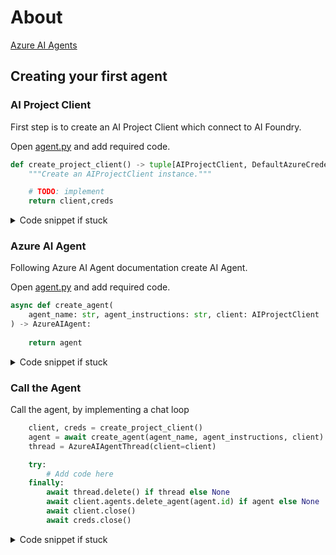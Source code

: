 # About

[Azure AI Agents](https://github.com/microsoft/semantic-kernel/blob/main/python/samples/getting_started_with_agents/azure_ai_agent/README.md)

## Creating your first agent

### AI Project Client

First step is to create an AI Project Client which connect to AI Foundry.

Open [agent.py](./agent.py) and add required code.

```python
def create_project_client() -> tuple[AIProjectClient, DefaultAzureCredential]:
    """Create an AIProjectClient instance."""

    # TODO: implement 
    return client,creds
```

<details>
  <summary>Code snippet if stuck</summary>

    ```python
    endpoint = os.environ.get("AZURE_AI_FOUNDRY_CONNECTION_STRING")
    deployment_name = os.environ.get("AZURE_OPENAI_CHAT_DEPLOYMENT_NAME")
    api_version = os.environ.get("AZURE_OPENAI_API_VERSION", None)

    ai_agent_settings = AzureAIAgentSettings(
        endpoint=endpoint,
        model_deployment_name=deployment_name,
        api_version=api_version,
    )

    creds = DefaultAzureCredential()
    client = AzureAIAgent.create_client(
        credential=creds,
        endpoint=ai_agent_settings.endpoint,
        api_version=ai_agent_settings.api_version,
    )
    ```
</details>


### Azure AI Agent

Following Azure AI Agent documentation create AI Agent.

Open [agent.py](./agent.py) and add required code.

```python
async def create_agent(
    agent_name: str, agent_instructions: str, client: AIProjectClient
) -> AzureAIAgent:
    
    return agent
```

<details>
  <summary>Code snippet if stuck</summary>

    ```python
    """Create a Semantic Kernel agent."""
    endpoint = os.environ.get("AZURE_AI_FOUNDRY_CONNECTION_STRING")
    deployment_name = os.environ.get("AZURE_OPENAI_CHAT_DEPLOYMENT_NAME")
    api_version = os.environ.get("AZURE_OPENAI_API_VERSION", None)

    ai_agent_settings = AzureAIAgentSettings(
        endpoint=endpoint,
        model_deployment_name=deployment_name,
        api_version=api_version,
    )

    # Create an agent on the Azure AI agent service
    agent_definition = await client.agents.create_agent(
        model=ai_agent_settings.model_deployment_name,
        name=agent_name,
        instructions=agent_instructions,
    )

    agent = AzureAIAgent(
        client=client,
        definition=agent_definition,
    )
    ```
</details>

### Call the Agent

Call the agent, by implementing a chat loop

```python
    client, creds = create_project_client()
    agent = await create_agent(agent_name, agent_instructions, client)
    thread = AzureAIAgentThread(client=client)

    try:
        # Add code here
    finally:
        await thread.delete() if thread else None
        await client.agents.delete_agent(agent.id) if agent else None
        await client.close()
        await creds.close()
```

<details>
  <summary>Code snippet if stuck</summary>

    ```python
        user_input = (
            "Ask the user how they are doing today and offer to help with anything."
        )
        print("Welcome! (type 'exit' to exit.)")
        try:
            while user_input.lower() != "exit":
                async for plan_response in agent.invoke(messages=user_input, thread=thread):
                    print(f"Agent: {plan_response}")
                user_input = input("You: ")
                if not user_input.strip():
                    continue
        except KeyboardInterrupt:
            print("\nExiting. Goodbye!")
    ```
</details>